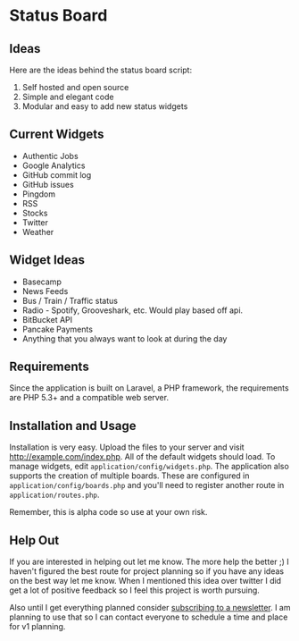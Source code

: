 # Status Board

## Ideas

Here are the ideas behind the status board script:

1. Self hosted and open source
2. Simple and elegant code
3. Modular and easy to add new status widgets

## Current Widgets

* Authentic Jobs
* Google Analytics
* GitHub commit log
* GitHub issues
* Pingdom
* RSS
* Stocks
* Twitter
* Weather

## Widget Ideas

* Basecamp
* News Feeds
* Bus / Train / Traffic status
* Radio - Spotify, Grooveshark, etc. Would play based off api.
* BitBucket API
* Pancake Payments
* Anything that you always want to look at during the day

## Requirements

Since the application is built on Laravel, a PHP framework, the requirements are PHP 5.3+ and a compatible web server.

## Installation and Usage

Installation is very easy. Upload the files to your server and visit http://example.com/index.php. All of the default widgets should load. To manage widgets, edit `application/config/widgets.php`. The application also supports the creation of multiple boards. These are configured in `application/config/boards.php` and you'll need to register another route in `application/routes.php`.

Remember, this is alpha code so use at your own risk.

## Help Out

If you are interested in helping out let me know. The more help the better ;) I haven't figured the best route for
project planning so if you have any ideas on the best way let me know. When I mentioned this idea over twitter I did
get a lot of positive feedback so I feel this project is worth pursuing.

Also until I get everything planned consider [subscribing to a newsletter](http://eepurl.com/hzTZE). I am planning to
use that so I can contact everyone to schedule a time and place for v1 planning.
